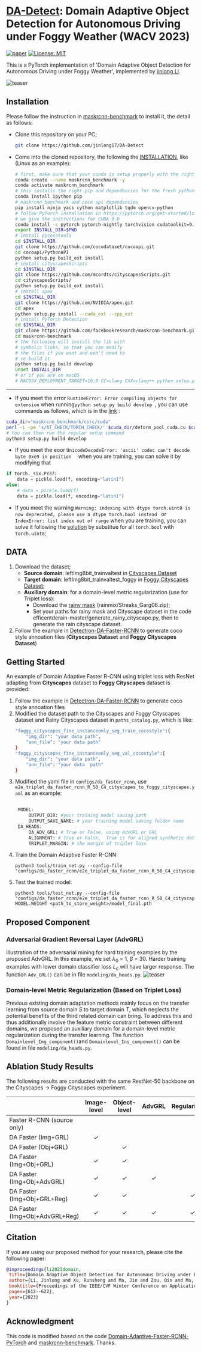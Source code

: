 <!--
 * @Descripttion: 
 * @version: 
 * @Author: Jinlong Li CSU PhD
 * @Date: 2021-10-15 17:13:40
 * @LastEditors: Jinlong Li CSU PhD
 * @LastEditTime: 2023-04-09 18:08:34
-->
# [DA-Detect](https://arxiv.org/abs/2210.15176): Domain Adaptive Object Detection for Autonomous Driving under Foggy Weather (WACV 2023)



[![paper](https://img.shields.io/badge/arXiv-Paper-<COLOR>.svg)](https://arxiv.org/abs/2210.15176)
[![License: MIT](https://img.shields.io/badge/License-MIT-yellow.svg)](https://opensource.org/licenses/MIT) 
<!-- [![supplement](https://img.shields.io/badge/Supplementary-Material-red)]() -->
<!-- [![video](https://img.shields.io/badge/Video-Presentation-F9D371)]() -->


This is a PyTorch implementation of 'Domain Adaptive Object Detection for Autonomous Driving under Foggy Weather', implemented by [jinlong Li](https://jinlong17.github.io/).

![teaser](image/DA_faster_rcnn.png)

## Installation

Please follow the instruction in [maskrcnn-benchmark](https://github.com/facebookresearch/maskrcnn-benchmark) to install it, the detail as follows:

* Clone this repository on your PC;
  ```bash
  git clone https://github.com/jinlong17/DA-Detect
  ```
* Come into the cloned repository, the following the [INSTALLATION](https://github.com/facebookresearch/maskrcnn-benchmark/blob/main/INSTALL.md), like (Linux as an example):
    ```bash
    # first, make sure that your conda is setup properly with the right environment for that, check that `which conda`, `which pip` and `which python` points to the right path. From a clean conda env, this is what you need to do
    conda create --name maskrcnn_benchmark -y
    conda activate maskrcnn_benchmark
    # this installs the right pip and dependencies for the fresh python
    conda install ipython pip
    # maskrcnn_benchmark and coco api dependencies
    pip install ninja yacs cython matplotlib tqdm opencv-python
    # follow PyTorch installation in https://pytorch.org/get-started/locally/
    # we give the instructions for CUDA 9.0
    conda install -c pytorch pytorch-nightly torchvision cudatoolkit=9.0
    export INSTALL_DIR=$PWD
    # install pycocotools
    cd $INSTALL_DIR
    git clone https://github.com/cocodataset/cocoapi.git
    cd cocoapi/PythonAPI
    python setup.py build_ext install
    # install cityscapesScripts
    cd $INSTALL_DIR
    git clone https://github.com/mcordts/cityscapesScripts.git
    cd cityscapesScripts/
    python setup.py build_ext install
    # install apex
    cd $INSTALL_DIR
    git clone https://github.com/NVIDIA/apex.git
    cd apex
    python setup.py install --cuda_ext --cpp_ext
    # install PyTorch Detection
    cd $INSTALL_DIR
    git clone https://github.com/facebookresearch/maskrcnn-benchmark.git
    cd maskrcnn-benchmark
    # the following will install the lib with
    # symbolic links, so that you can modify
    # the files if you want and won't need to
    # re-build it
    python setup.py build develop
    unset INSTALL_DIR
    # or if you are on macOS
    # MACOSX_DEPLOYMENT_TARGET=10.9 CC=clang CXX=clang++ python setup.py build develop
    ```
---
* If you meet the error ``` RuntimeError: Error compiling objects for extension ``` when running```python setup.py build develop ```, you can use commands as follows, which is in the [link](https://github.com/amazon-science/siam-mot/blob/main/readme/INSTALL.md) :
```bash
cuda_dir="maskrcnn_benchmark/csrc/cuda"
perl -i -pe 's/AT_CHECK/TORCH_CHECK/' $cuda_dir/deform_pool_cuda.cu $cuda_dir/deform_conv_cuda.cu
# You can then run the regular setup command
python3 setup.py build develop
```
* If you meet the eoor ```UnicodeDecodeError: 'ascii' codec can't decode byte 0xe9 in position  ``` when you are training, you can solve it by modifying that

```python
if torch._six.PY37:
    data = pickle.load(f, encoding="latin1")
else:
    # data = pickle.load(f)
    data = pickle.load(f, encoding="latin1")
```
* If you meet the warning ```Warning: indexing with dtype torch.uint8 is now deprecated, please use a dtype torch.bool instead ``` or ``` IndexError: list index out of range ``` when you are training, you can solve it following the [solution](https://github.com/facebookresearch/maskrcnn-benchmark/issues/1182) by substitue for all ```torch.bool``` with ```torch.uint8```;

## DATA

1. Download the dataset;
     * **Source domain**:  leftImg8bit_trainvaltest in [Cityscapes Dataset](https://www.cityscapes-dataset.com/downloads/)
     * **Target domain**: leftImg8bit_trainvaltest_foggy in [Foggy Cityscapes Dataset](https://www.cityscapes-dataset.com/downloads/);
     * **Auxiliary domain**: for a domain-level metric regularization (use for Triplet loss):  
       * Download the [rainy mask](https://github.com/tsingqguo/efficientderain) (rainmix/Streaks_Garg06.zip); 
       * Set your paths for rainy mask and Cityscape dataset in the code efficentderain-master/generate_rainy_cityscape.py, then to generate the rain cityscape dataset.
2. Follow the example in [Detectron-DA-Faster-RCNN](https://github.com/krumo/Detectron-DA-Faster-RCNN) to generate coco style annoation files (**Cityscapes Dataset** and **Foggy Cityscapes Dataset**)


## Getting Started
An example of Domain Adaptive Faster R-CNN using triplet loss with ResNet adapting from **Cityscapes** dataset to **Foggy Cityscapes** dataset is provided:
1. Follow the example in [Detectron-DA-Faster-RCNN](https://github.com/krumo/Detectron-DA-Faster-RCNN) to generate coco style annoation files
2. Modified the dataset path to the Cityscapes and Foggy Cityscapes dataset and Rainy Cityscapes dataset in `paths_catalog.py`, which is like:
    ```bash
    "foggy_cityscapes_fine_instanceonly_seg_train_cocostyle":{
        "img_dir": "your data path",
        "ann_file": "your data path" 
    }
    "foggy_cityscapes_fine_instanceonly_seg_val_cocostyle":{
        "img_dir": "your data path",
        "ann_file": "your data  path" 
    }
    ```
3. Modified the yaml file in `configs/da_faster_rcnn`, use `e2e_triplet_da_faster_rcnn_R_50_C4_cityscapes_to_foggy_cityscapes.yaml` as an example:
   ```bash
    
    MODEL:
        OUTPUT_DIR: #your training model saving path
        OUTPUT_SAVE_NAME: # your training model saving folder name
    DA_HEADS:
        DA_ADV_GRL: # True or False, using AdvGRL or GRL
        ALIGNMENT: # True or False,  True is for aligned synthetic dataset training like: Cityscapes dataset, Foggy Cityscapes dataset, and Rainy Cityscapes dataset. False is for cross-camera training.
        TRIPLET_MARGIN: # the margin of triplet loss 
    ```
4. Train the Domain Adaptive Faster R-CNN:
    ```
    python3 tools/train_net.py --config-file "configs/da_faster_rcnn/e2e_triplet_da_faster_rcnn_R_50_C4_cityscapes_to_foggy_cityscapes.yaml"
    ```
5. Test the trained model:
    ```
    python3 tools/test_net.py --config-file "configs/da_faster_rcnn/e2e_triplet_da_faster_rcnn_R_50_C4_cityscapes_to_foggy_cityscapes.yaml" MODEL.WEIGHT <path_to_store_weight>/model_final.pth
    ```

## Proposed Component

### Adversarial Gradient Reversal Layer (**AdvGRL**)
Illustration of the adversarial mining for hard training examples by the proposed AdvGRL. In this example, we set $\lambda_0$ = 1, $\beta$ = 30. Harder training examples with lower domain classifier loss $L_c$ will have larger response. The function `Adv_GRL()` can be in file `modeling/da_heads.py`. 
![teaser](image/grl_loss.png)


### Domain-level Metric Regularization (Based on Triplet Loss)

Previous existing domain adaptation methods mainly focus on the transfer learning from source domain $S$ to target domain $T$, which neglects the potential benefits of the third related domain can bring. To address this and thus additionally involve the feature metric constraint between different domains, we proposed an auxiliary domain for a domain-level metric regularization during the transfer learning. The function `Domainlevel_Img_component()`and `Domainlevel_Ins_component()` can be found in file `modeling/da_heads.py`.


## Ablation Study Results
The following results are conducted with the same RestNet-50 backbone on the Cityscapes -> Foggy Cityscapes experiment.

|                                | Image-level  | Object-level    |    AdvGRL    | Regularization | AP@50       | Download |
|--------------------------------|:------------:|:---------------:|:------------:|:--------------:|:-----------:|:--------:|
| Faster R-CNN (source only)     |              |                 |              |                |   23.41     |          |         
| DA Faster (Img+GRL)            |          ✓   |                 |              |                |   38.10     |          | 
| DA Faster (Obj+GRL)            |              |          ✓      |              |                |   38.02     |          |
| DA Faster (Img+Obj+GRL)        |          ✓   |          ✓      |              |                |   38.43     |          | 
| DA Faster (Img+Obj+AdvGRL)     |          ✓   |          ✓      |          ✓   |                |   40.23     |          |
| DA Faster (Img+Obj+GRL+Reg)    |          ✓   |          ✓      |              |        ✓       |   41.97     |          |
| DA Faster (Img+Obj+AdvGRL+Reg) |          ✓   |          ✓      |          ✓   |        ✓       |   42.34     |          |



## Citation
 If you are using our proposed method for your research, please cite the following paper:
 ```bibtex
@inproceedings{li2023domain,
  title={Domain Adaptive Object Detection for Autonomous Driving under Foggy Weather},
  author={Li, Jinlong and Xu, Runsheng and Ma, Jin and Zou, Qin and Ma, Jiaqi and Yu, Hongkai},
  booktitle={Proceedings of the IEEE/CVF Winter Conference on Applications of Computer Vision},
  pages={612--622},
  year={2023}
}
```

## Acknowledgment
 This code is modified based on the code [Domain-Adaptive-Faster-RCNN-PyTorch](https://github.com/krumo/Domain-Adaptive-Faster-RCNN-PyTorch) and [maskrcnn-benchmark](https://github.com/facebookresearch/maskrcnn-benchmark). Thanks.





